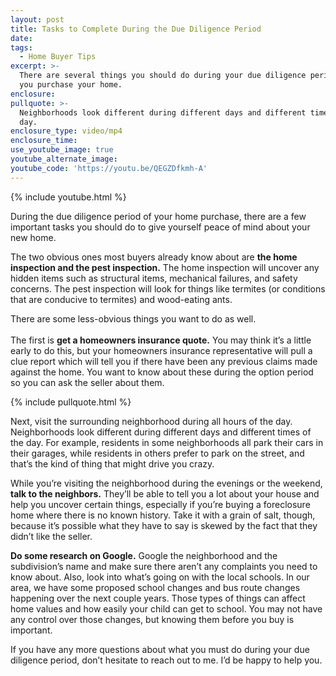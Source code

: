 ```yaml
---
layout: post
title: Tasks to Complete During the Due Diligence Period
date:
tags:
  - Home Buyer Tips
excerpt: >-
  There are several things you should do during your due diligence period before
  you purchase your home.
enclosure:
pullquote: >-
  Neighborhoods look different during different days and different times of the
  day.
enclosure_type: video/mp4
enclosure_time:
use_youtube_image: true
youtube_alternate_image:
youtube_code: 'https://youtu.be/QEGZDfkmh-A'
---
```



{% include youtube.html %}

During the due diligence period of your home purchase, there are a few important tasks you should do to give yourself peace of mind about your new home. &nbsp;

The two obvious ones most buyers already know about are **the home inspection and the pest inspection.** The home inspection will uncover any hidden items such as structural items, mechanical failures, and safety concerns. The pest inspection will look for things like termites (or conditions that are conducive to termites) and wood-eating ants.

There are some less-obvious things you want to do as well.<br><br>The first is **get a homeowners insurance quote.** You may think it’s a little early to do this, but your homeowners insurance representative will pull a clue report which will tell you if there have been any previous claims made against the home. You want to know about these during the option period so you can ask the seller about them.

{% include pullquote.html %}

Next, visit the surrounding neighborhood during all hours of the day. Neighborhoods look different during different days and different times of the day. For example, residents in some neighborhoods all park their cars in their garages, while residents in others prefer to park on the street, and that’s the kind of thing that might drive you crazy.

While you’re visiting the neighborhood during the evenings or the weekend, **talk to the neighbors.** They’ll be able to tell you a lot about your house and help you uncover certain things, especially if you’re buying a foreclosure home where there is no known history. Take it with a grain of salt, though, because it’s possible what they have to say is skewed by the fact that they didn’t like the seller.

**Do some research on Google.** Google the neighborhood and the subdivision’s name and make sure there aren’t any complaints you need to know about. Also, look into what’s going on with the local schools. In our area, we have some proposed school changes and bus route changes happening over the next couple years. Those types of things can affect home values and how easily your child can get to school. You may not have any control over those changes, but knowing them before you buy is important.

If you have any more questions about what you must do during your due diligence period, don’t hesitate to reach out to me. I’d be happy to help you.